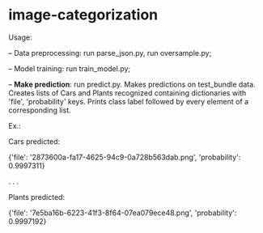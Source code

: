 # image-categorization

Usage:

– Data preprocessing: run parse_json.py, run oversample.py;

– Model training: run train_model.py;

– **Make prediction**: run predict.py. Makes predictions on test_bundle data. Creates lists of Cars and Plants recognized containing dictionaries with 'file', 'probability' keys. Prints class label followed by every element of a corresponding list.

Ex.:

Cars predicted:

{'file': '2873600a-fa17-4625-94c9-0a728b563dab.png', 'probability': 0.9997311}

.
.
.

Plants predicted:

{'file': '7e5ba16b-6223-41f3-8f64-07ea079ece48.png', 'probability': 0.9997192}
